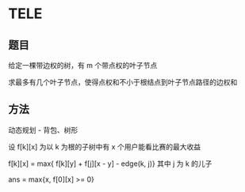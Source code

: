 # TELE

## 题目

给定一棵带边权的树，有 m 个带点权的叶子节点

求最多有几个叶子节点，使得点权和不小于根结点到叶子节点路径的边权和


## 方法

动态规划 - 背包、树形

设 f[k][x] 为以 k 为根的子树中有 x 个用户能看比赛的最大收益

f[k][x] = max{ f[k][y] + f[j][x - y] - edge(k, j)} 其中 j 为 k 的儿子

ans = max{x, f[0][x] >= 0}
